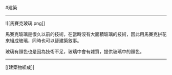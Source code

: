 #建築 

---

![[馬賽克玻璃.png]]

馬賽克玻璃是很久以前的技術，在當時沒有大面積玻璃的技術，因此用馬賽克拼花來組成玻璃，同時也可以替建築敘事。

玻璃有顏色也是因為技術不足，玻璃中會有雜質，提供玻璃中的顏色。

---

[[建築物組成]]